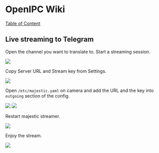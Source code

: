 # OpenIPC Wiki
[Table of Content](../../README.md)

## Live streaming to Telegram

Open the channel you want to translate to. Start a streaming session.

![](../../images/howto-streaming-telegram-1.webp)

Copy Server URL and Stream key from Settings.

![](../../images/howto-streaming-telegram-2.webp)

Open `/etc/majestic.yaml` on camera and add the URL and the key into `outgoing` section of the config.

![](../../images/howto-streaming-telegram-3.webp)
![](../../images/howto-streaming-telegram-4.webp)

Restart majestic streamer.

![](../../images/howto-streaming-telegram-5.webp)

Enjoy the stream.

![](../../images/howto-streaming-telegram-6.webp)
